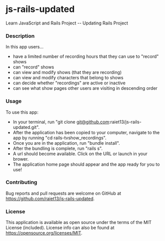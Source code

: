 # js-rails-updated
Learn JavaScript and Rails Project -- Updating Rails Project

### Description

In this app users...
- have a limited number of recording hours that they can use to "record" shows
- can "record" shows
- can view and modify shows (that they are recording)
- can view and modify characters that belong to shows
- can decide whether "recordings" are active or inactive
- can see what show pages other users are visiting in descending order

### Usage

To use this app:
- In your terminal, run "git clone git@github.com:raiet13/js-rails-updated.git".
- After the application has been copied to your computer, navigate to the app by running "cd rails-tvshow_recordings".
- Once you are in the application, run "bundle install".
- After the bundling is complete, run "rails s".
- A url should become available. Click on the URL or launch in your brower.
- The application home page should appear and the app ready for you to use!

### Contributing

Bug reports and pull requests are welcome on GitHub at https://github.com/raiet13/js-rails-updated.

### License

This application is available as open source under the terms of the MIT License (included). License info can also be found at https://opensource.org/licenses/MIT.
